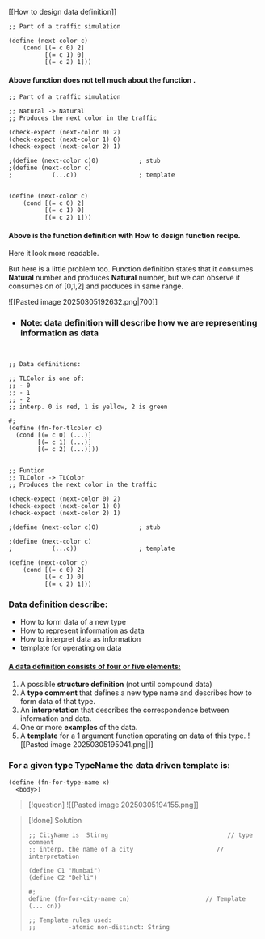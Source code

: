 [[How to design data definition]]

```
;; Part of a traffic simulation

(define (next-color c)
    (cond [(= c 0) 2]
          [(= c 1) 0]
          [(= c 2) 1]))
```

#### Above function does not tell much about the function .

```
;; Part of a traffic simulation

;; Natural -> Natural
;; Produces the next color in the traffic

(check-expect (next-color 0) 2)
(check-expect (next-color 1) 0)
(check-expect (next-color 2) 1)

;(define (next-color c)0)           ; stub
;(define (next-color c)
;           (...c))                 ; template

  
(define (next-color c)
    (cond [(= c 0) 2]
          [(= c 1) 0]
          [(= c 2) 1]))
```

#### Above is the function definition with How to design function recipe.
Here it look more readable.

But here is a little problem too. Function definition states that it consumes **Natural** number  and produces **Natural** number, but we can observe it 
consumes on of [0,1,2] and produces in same range.


![[Pasted image 20250305192632.png|700]]


 - ### Note: data definition will describe how we are representing information as data
```
  

;; Data definitions:

;; TLColor is one of:
;; - 0
;; - 1
;; - 2
;; interp. 0 is red, 1 is yellow, 2 is green

#;
(define (fn-for-tlcolor c)
  (cond [(= c 0) (...)]
        [(= c 1) (...)]
        [(= c 2) (...)]))

  
;; Funtion
;; TLColor -> TLColor
;; Produces the next color in the traffic

(check-expect (next-color 0) 2)
(check-expect (next-color 1) 0)
(check-expect (next-color 2) 1)

;(define (next-color c)0)           ; stub

;(define (next-color c)
;           (...c))                 ; template

(define (next-color c)
    (cond [(= c 0) 2]
          [(= c 1) 0]
          [(= c 2) 1]))
```

### Data definition describe:
- How to form data of a new type
- How to represent information as data
- How to interpret data as information
- template for operating on data

#### [A data definition consists of four or five elements:](https://courses.edx.org/courses/course-v1:UBCx+SPD1x+2T2015/77860a93562d40bda45e452ea064998b/?_gl=1*1qvyjwn*_gcl_au*MjA5MjE3OTMwMC4xNzM0NTIwNzg5*_ga*MTYwOTgwMTkzNS4xNzM0NTIwNzg4*_ga_D3KS4KMDT0*MTc0MTE4Mzc1MS42LjEuMTc0MTE4Mzc1NC41Ny4wLjA.#HtDD)

1. A possible **structure definition** (not until compound data)
2. A **type comment** that defines a new type name and describes how to form data of that type.
3. An **interpretation** that describes the correspondence between information and data.
4. One or more **examples** of the data.
5. A **template** for a 1 argument function operating on data of this type.
![[Pasted image 20250305195041.png|]]

### For a given type TypeName the data driven template is:

```
(define (fn-for-type-name x)
  <body>)
```


>[!question]
>![[Pasted image 20250305194155.png]]


> [!done] Solution
> ```
> ;; CityName is  Stirng                                 // type comment
> ;; interp. the name of a city                       // interpretation
> 
>(define C1 "Mumbai")
>(define C2 "Dehli")
>
>#;
>define (fn-for-city-name cn)                     // Template
>(... cn))
>
>;; Template rules used: 
>;;         -atomic non-distinct: String 






   












